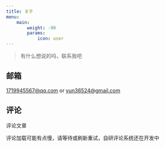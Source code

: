 ```yaml
---
title: 关于
menu:
    main: 
        weight: -90
        params:
            icon: user
---
```


> 有什么想说的吗，联系我吧

## 邮箱
1719945567@qq.com
or
yun36524@gmail.com

## 评论
评论文章

评论加载可能有点慢，请等待或刷新重试，自研评论系统还在开发中
